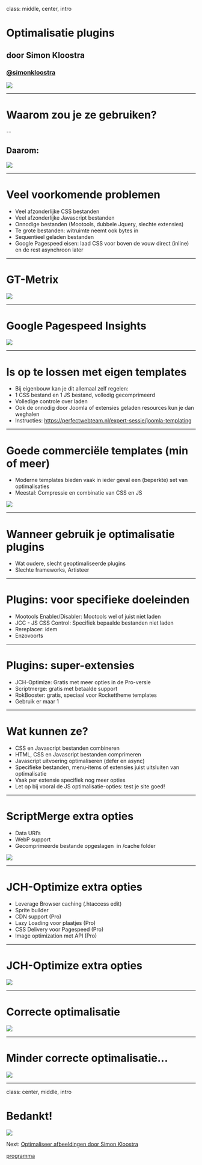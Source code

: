 class: middle, center, intro
# Optimalisatie plugins
## door Simon Kloostra
### <a href="http://twitter.com/simonkloostra">@simonkloostra</a>
<img src="/images/logos.png">

---
# Waarom zou je ze gebruiken?

--
## Daarom:
<img src="joomla_performance/simon/images/extensions-daarom.png">

---
# Veel voorkomende problemen
- Veel afzonderlijke CSS bestanden
- Veel afzonderlijke Javascript bestanden
- Onnodige bestanden (Mootools, dubbele Jquery, slechte extensies)
- Te grote bestanden: witruimte neemt ook bytes in
- Sequentieel geladen bestanden
- Google Pagespeed eisen: laad CSS voor boven de vouw direct (inline) en de rest asynchroon later

---
# GT-Metrix
<img src="joomla_performance/simon/images/gtmetrix.png">

---
# Google Pagespeed Insights
<img src="joomla_performance/simon/images/pagespeed.png">

---
# Is op te lossen met eigen templates
- Bij eigenbouw kan je dit allemaal zelf regelen:
- 1 CSS bestand en 1 JS bestand, volledig gecomprimeerd
- Volledige controle over laden
- Ook de onnodig door Joomla of extensies geladen resources kun je dan weghalen
- Instructies: https://perfectwebteam.nl/expert-sessie/joomla-templating 

---
# Goede commerciële templates (min of meer)
- Moderne templates bieden vaak in ieder geval een (beperkte) set van optimalisaties
- Meestal: Compressie en combinatie van CSS en JS

<img src="joomla_performance/simon/images/templates.png">

---
# Wanneer gebruik je optimalisatie plugins
- Wat oudere, slecht geoptimaliseerde plugins
- Slechte frameworks, Artisteer

---
# Plugins: voor specifieke doeleinden
- Mootools Enabler/Disabler: Mootools wel of juist niet laden
- JCC - JS CSS Control: Specifiek bepaalde bestanden niet laden
- Rereplacer: idem
- Enzovoorts

---
# Plugins: super-extensies
- JCH-Optimize: Gratis met meer opties in de Pro-versie
- Scriptmerge: gratis met betaalde support
- RokBooster: gratis, speciaal voor Rockettheme templates
- Gebruik er maar 1

---
# Wat kunnen ze?
- CSS en Javascript bestanden combineren
- HTML, CSS en Javascript bestanden comprimeren
- Javascript uitvoering optimaliseren (defer en async)
- Specifieke bestanden, menu-items of extensies juist uitsluiten van optimalisatie
- Vaak per extensie specifiek nog meer opties
- Let op bij vooral de JS optimalisatie-opties: test je site goed!

---
# ScriptMerge extra opties
- Data URI’s
- WebP support
- Gecomprimeerde bestande opgeslagen  in /cache folder

<img src="joomla_performance/simon/images/scriptmerge.png">

---
# JCH-Optimize extra opties
- Leverage Browser caching (.htaccess edit)
- Sprite builder
- CDN support (Pro)
- Lazy Loading voor plaatjes (Pro)
- CSS Delivery voor Pagespeed (Pro)
- Image optimization met API (Pro)

---
# JCH-Optimize extra opties
<img src="joomla_performance/simon/images/jch.png">

---
# Correcte optimalisatie
<img src="joomla_performance/simon/images/sklabs.png">

---
# Minder correcte optimalisatie...
<img src="joomla_performance/simon/images/sklabs-fout.png">

---
class: center, middle, intro
# Bedankt!

<img src="/images/logos.png">

Next: <a href="slide.php?theme=joomla_performance&id=images#1">Optimaliseer afbeeldingen door Simon Kloostra</a>

<a href="joomla_performance">programma</a>